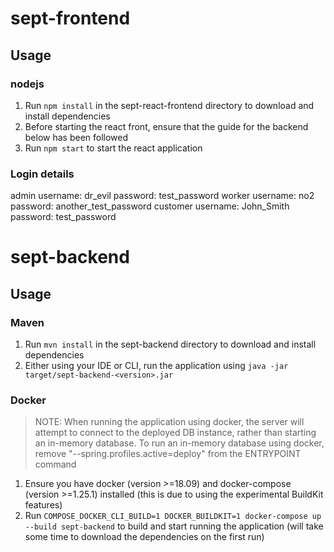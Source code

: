 # sept-frontend
## Usage
### nodejs
1. Run `npm install` in the sept-react-frontend directory to download and install dependencies
2. Before starting the react front, ensure that the guide for the backend below has been followed
3. Run `npm start` to start the react application
### Login details
admin
username: dr_evil
password: test_password
worker
username: no2
password: another_test_password
customer
username: John_Smith
password: test_password

# sept-backend
## Usage
### Maven
1. Run `mvn install` in the sept-backend directory to download and install dependencies
2. Either using your IDE or CLI, run the application using `java -jar target/sept-backend-<version>.jar`
### Docker
> NOTE:  When running the application using docker, the server will attempt to connect to the deployed DB instance, rather than starting an in-memory database. To run an in-memory database using docker, remove "--spring.profiles.active=deploy" from the ENTRYPOINT command

1. Ensure you have docker (version >=18.09) and docker-compose (version >=1.25.1) installed (this is due to using the
experimental BuildKit features)
2. Run `COMPOSE_DOCKER_CLI_BUILD=1 DOCKER_BUILDKIT=1 docker-compose up --build sept-backend` to build and start running the application (will take some time to download the dependencies
on the first run)

